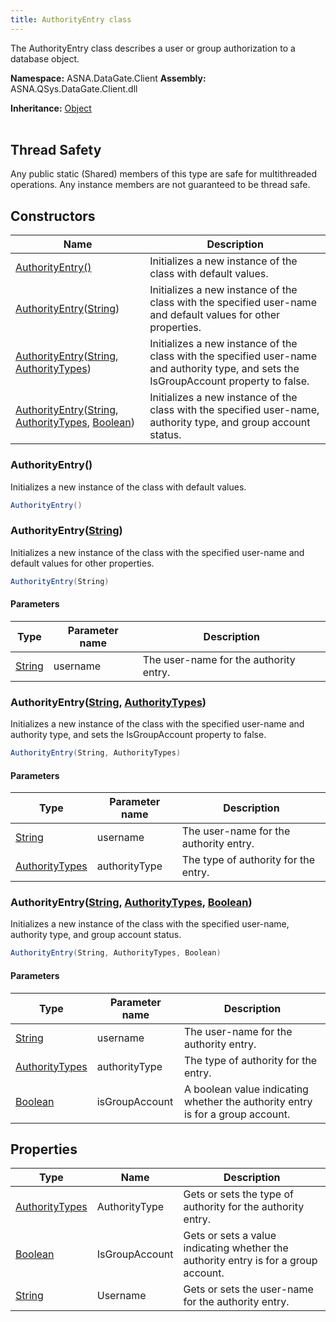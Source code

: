 ```yaml
---
title: AuthorityEntry class
---
```


The AuthorityEntry class describes a user or group authorization to a database object.

**Namespace:** ASNA.DataGate.Client
**Assembly:** ASNA.QSys.DataGate.Client.dll

**Inheritance:** [Object](https://docs.microsoft.com/en-us/dotnet/api/system.object)
<br>
<br>
## Thread Safety

Any public static (Shared) members of this type are safe for multithreaded operations. Any instance members are not guaranteed to be thread safe.


## Constructors

| Name | Description |
| --- | --- |
| [AuthorityEntry()](#authorityentry) | Initializes a new instance of the  class with default values.
| [AuthorityEntry](#authorityentrystring)([String](https://docs.microsoft.com/en-us/dotnet/api/system.string)) | Initializes a new instance of the  class with the specified user-name and default values for other properties.
| [AuthorityEntry](#authorityentrystring-authoritytypes)([String](https://docs.microsoft.com/en-us/dotnet/api/system.string), [AuthorityTypes](/reference/datagate/datagate-common/authority-types.html)) | Initializes a new instance of the  class with the specified user-name and authority type, and sets the IsGroupAccount property to false.
| [AuthorityEntry](#authorityentrystring-authoritytypes-boolean)([String](https://docs.microsoft.com/en-us/dotnet/api/system.string), [AuthorityTypes](/reference/datagate/datagate-common/authority-types.html), [Boolean](https://docs.microsoft.com/en-us/dotnet/api/system.boolean)) | Initializes a new instance of the  class with the specified user-name, authority type, and group account status.

### AuthorityEntry()

Initializes a new instance of the  class with default values.

```cs
AuthorityEntry()
```

### AuthorityEntry([String](https://docs.microsoft.com/en-us/dotnet/api/system.string))

Initializes a new instance of the  class with the specified user-name and default values for other properties.

```cs
AuthorityEntry(String)
```

#### Parameters

| Type | Parameter name | Description
| --- | --- | ---
| [String](https://docs.microsoft.com/en-us/dotnet/api/system.string) | username | The user-name for the authority entry.

### AuthorityEntry([String](https://docs.microsoft.com/en-us/dotnet/api/system.string), [AuthorityTypes](/reference/datagate/datagate-common/authority-types.html))

Initializes a new instance of the  class with the specified user-name and authority type, and sets the IsGroupAccount property to false.

```cs
AuthorityEntry(String, AuthorityTypes)
```

#### Parameters

| Type | Parameter name | Description
| --- | --- | ---
| [String](https://docs.microsoft.com/en-us/dotnet/api/system.string) | username | The user-name for the authority entry.
| [AuthorityTypes](/reference/datagate/datagate-common/authority-types.html) | authorityType | The type of authority for the entry.

### AuthorityEntry([String](https://docs.microsoft.com/en-us/dotnet/api/system.string), [AuthorityTypes](/reference/datagate/datagate-common/authority-types.html), [Boolean](https://docs.microsoft.com/en-us/dotnet/api/system.boolean))

Initializes a new instance of the  class with the specified user-name, authority type, and group account status.

```cs
AuthorityEntry(String, AuthorityTypes, Boolean)
```

#### Parameters

| Type | Parameter name | Description
| --- | --- | ---
| [String](https://docs.microsoft.com/en-us/dotnet/api/system.string) | username | The user-name for the authority entry.
| [AuthorityTypes](/reference/datagate/datagate-common/authority-types.html) | authorityType | The type of authority for the entry.
| [Boolean](https://docs.microsoft.com/en-us/dotnet/api/system.boolean) | isGroupAccount | A boolean value indicating whether the authority entry is for a group account.

## Properties

| Type | Name | Description
| --- | --- | --- 
| [AuthorityTypes](/reference/datagate/datagate-common/authority-types.html) | AuthorityType | Gets or sets the type of authority for the authority entry. |
| [Boolean](https://docs.microsoft.com/en-us/dotnet/api/system.boolean) | IsGroupAccount | Gets or sets a value indicating whether the authority entry is for a group account. |
| [String](https://learn.microsoft.com/en-us/dotnet/api/system.string?view=net-8.0) | Username | Gets or sets the user-name for the authority entry. |
